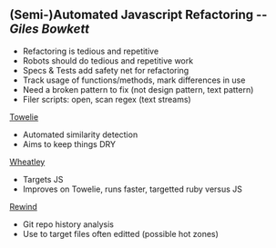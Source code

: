 ## (Semi-)Automated Javascript Refactoring -- *Giles Bowkett*

* Refactoring is tedious and repetitive
* Robots should do tedious and repetitive work
* Specs & Tests add safety net for refactoring
* Track usage of functions/methods, mark differences in use
* Need a broken pattern to fix (not design pattern, text pattern)
* Filer scripts: open, scan regex (text streams)

[Towelie](https://github.com/gilesbowkett/towelie)

* Automated similarity detection
* Aims to keep things DRY

[Wheatley](https://github.com/gilesbowkett/wheatley)

* Targets JS
* Improves on Towelie, runs faster, targetted ruby versus JS

[Rewind](https://github.com/gilesbowkett/rewind)

* Git repo history analysis
* Use to target files often editted (possible hot zones)
